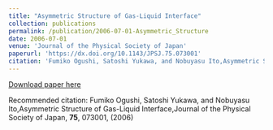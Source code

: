 ```yaml
---
title: "Asymmetric Structure of Gas-Liquid Interface"
collection: publications
permalink: /publication/2006-07-01-Asymmetric_Structure
date: 2006-07-01
venue: 'Journal of the Physical Society of Japan'
paperurl: 'https://dx.doi.org/10.1143/JPSJ.75.073001'
citation: 'Fumiko Ogushi, Satoshi Yukawa, and Nobuyasu Ito,Asymmetric Structure of Gas-Liquid Interface,Journal of the Physical Society of Japan, <b>75</b>, 073001, (2006)'
---
```


<a href='https://dx.doi.org/10.1143/JPSJ.75.073001'>Download paper here</a>

Recommended citation: Fumiko Ogushi, Satoshi Yukawa, and Nobuyasu Ito,Asymmetric Structure of Gas-Liquid Interface,Journal of the Physical Society of Japan, <b>75</b>, 073001, (2006)